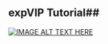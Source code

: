 
## expVIP Tutorial##

[![IMAGE ALT TEXT HERE](http://img.youtube.com/vi/axDfuVn6GIk/0.jpg)](https://www.youtube.com/watch?v=axDfuVn6GIk)